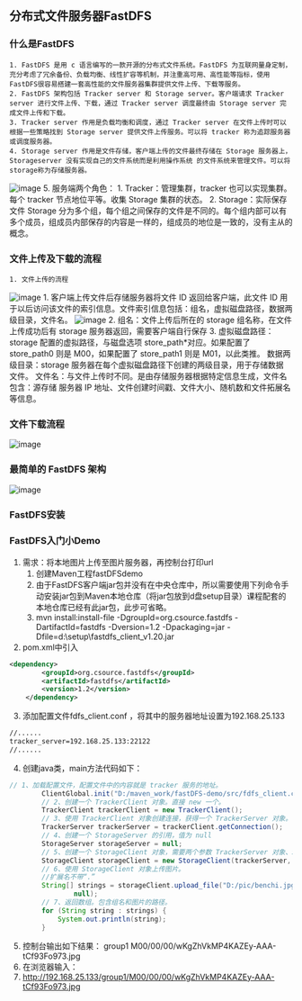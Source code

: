 ## 分布式文件服务器FastDFS
### 什么是FastDFS
    1. FastDFS 是用 c 语言编写的一款开源的分布式文件系统。FastDFS 为互联网量身定制，充分考虑了冗余备份、负载均衡、线性扩容等机制，并注重高可用、高性能等指标，使用 FastDFS很容易搭建一套高性能的文件服务器集群提供文件上传、下载等服务。
    2. FastDFS 架构包括 Tracker server 和 Storage server。客户端请求 Tracker server 进行文件上传、下载，通过 Tracker server 调度最终由 Storage server 完成文件上传和下载。
    3. Tracker server 作用是负载均衡和调度，通过 Tracker server 在文件上传时可以根据一些策略找到 Storage server 提供文件上传服务。可以将 tracker 称为追踪服务器或调度服务器。
    4. Storage server 作用是文件存储，客户端上传的文件最终存储在 Storage 服务器上，Storageserver 没有实现自己的文件系统而是利用操作系统 的文件系统来管理文件。可以将storage称为存储服务器。
![image]()
    5. 服务端两个角色：
        1. Tracker：管理集群，tracker 也可以实现集群。每个 tracker 节点地位平等。收集 Storage 集群的状态。
        2. Storage：实际保存文件   Storage 分为多个组，每个组之间保存的文件是不同的。每个组内部可以有多个成员，组成员内部保存的内容是一样的，组成员的地位是一致的，没有主从的概念。

### 文件上传及下载的流程
    1. 文件上传的流程
![image]()
    1. 客户端上传文件后存储服务器将文件 ID 返回给客户端，此文件 ID 用于以后访问该文件的索引信息。文件索引信息包括：组名，虚拟磁盘路径，数据两级目录，文件名。
![image]()
    2. 组名：文件上传后所在的 storage 组名称，在文件上传成功后有 storage 服务器返回，需要客户端自行保存
    3. 虚拟磁盘路径：storage 配置的虚拟路径，与磁盘选项 store_path*对应。如果配置了
store_path0 则是 M00，如果配置了 store_path1 则是 M01，以此类推。
     数据两级目录：storage 服务器在每个虚拟磁盘路径下创建的两级目录，用于存储数据
文件。
    文件名：与文件上传时不同。是由存储服务器根据特定信息生成，文件名包含：源存储
服务器 IP 地址、文件创建时间戳、文件大小、随机数和文件拓展名等信息。

### 文件下载流程
![image]()
### 最简单的 FastDFS 架构
![image]()
### FastDFS安装
### FastDFS入门小Demo
1. 需求：将本地图片上传至图片服务器，再控制台打印url
    1. 创建Maven工程fastDFSdemo
    2. 由于FastDFS客户端jar包并没有在中央仓库中，所以需要使用下列命令手动安装jar包到Maven本地仓库（将jar包放到d盘setup目录）课程配套的本地仓库已经有此jar包，此步可省略。
    3. mvn install:install-file -DgroupId=org.csource.fastdfs -DartifactId=fastdfs  -Dversion=1.2 -Dpackaging=jar -Dfile=d:\setup\fastdfs_client_v1.20.jar
2. pom.xml中引入
```xml
<dependency>
	    <groupId>org.csource.fastdfs</groupId>
	    <artifactId>fastdfs</artifactId>
	    <version>1.2</version>
	</dependency>

```
3. 添加配置文件fdfs_client.conf ，将其中的服务器地址设置为192.168.25.133
```xml
//......
tracker_server=192.168.25.133:22122
//......

```
4. 创建java类，main方法代码如下：
```java
// 1、加载配置文件，配置文件中的内容就是 tracker 服务的地址。
		ClientGlobal.init("D:/maven_work/fastDFS-demo/src/fdfs_client.conf");
		// 2、创建一个 TrackerClient 对象。直接 new 一个。
		TrackerClient trackerClient = new TrackerClient();
		// 3、使用 TrackerClient 对象创建连接，获得一个 TrackerServer 对象。
		TrackerServer trackerServer = trackerClient.getConnection();
		// 4、创建一个 StorageServer 的引用，值为 null
		StorageServer storageServer = null;
		// 5、创建一个 StorageClient 对象，需要两个参数 TrackerServer 对象、StorageServer 的引用
		StorageClient storageClient = new StorageClient(trackerServer, storageServer);
		// 6、使用 StorageClient 对象上传图片。
		//扩展名不带“.”
		String[] strings = storageClient.upload_file("D:/pic/benchi.jpg", "jpg",
				null);
		// 7、返回数组。包含组名和图片的路径。
		for (String string : strings) {
			System.out.println(string);
		}

```
5. 控制台输出如下结果：
group1
M00/00/00/wKgZhVkMP4KAZEy-AAA-tCf93Fo973.jpg
6. 在浏览器输入：
7. http://192.168.25.133/group1/M00/00/00/wKgZhVkMP4KAZEy-AAA-tCf93Fo973.jpg
